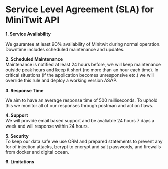 # <b>Service Level Agreement (SLA) for MiniTwit API</b>


<b>1. Service Availability </b> <br/>

We gaurantee at least 90% avaliability of Minitwit during normal operation. Downtime includes scheduled maintenance and updates. 

<b>2. Scheduled Maintenance </b><br/>
Maintenance is notified at least 24 hours before, we will keep maintenance outside peak hours and keep it short (no more than an hour each time). In critical situations (if the application becomes unresponsive etc.) we will override this rule and deploy a working version ASAP. 

<b>3. Response Time </b><br/>

We aim to have an average response time of 500 milliseconds. To uphold this we monitor all of our responses through postman and act on flaws. 

<b>4. Support </b><br/>
We will provide email based support and be avaliable 24 hours 7 days a week and will response within 24 hours. 

<b>5. Security </b><br/>
To keep our data safe we use ORM and prepared statements to prevent any for of injection attacks, bcrypt to encrypt and salt passwords, and firewalls from docker and digital ocean. 

<b>6. Limitations</b> <br/>

